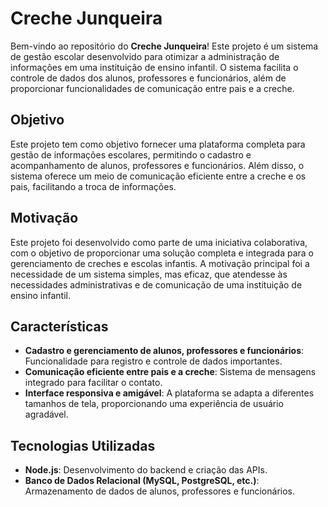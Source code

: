 
# **Creche Junqueira**

Bem-vindo ao repositório do **Creche Junqueira**! Este projeto é um sistema de gestão escolar desenvolvido para otimizar a administração de informações em uma instituição de ensino infantil. O sistema facilita o controle de dados dos alunos, professores e funcionários, além de proporcionar funcionalidades de comunicação entre pais e a creche.

## **Objetivo**

Este projeto tem como objetivo fornecer uma plataforma completa para gestão de informações escolares, permitindo o cadastro e acompanhamento de alunos, professores e funcionários. Além disso, o sistema oferece um meio de comunicação eficiente entre a creche e os pais, facilitando a troca de informações.

## **Motivação**

Este projeto foi desenvolvido como parte de uma iniciativa colaborativa, com o objetivo de proporcionar uma solução completa e integrada para o gerenciamento de creches e escolas infantis. A motivação principal foi a necessidade de um sistema simples, mas eficaz, que atendesse às necessidades administrativas e de comunicação de uma instituição de ensino infantil.

## **Características**

- **Cadastro e gerenciamento de alunos, professores e funcionários**: Funcionalidade para registro e controle de dados importantes.
- **Comunicação eficiente entre pais e a creche**: Sistema de mensagens integrado para facilitar o contato.
- **Interface responsiva e amigável**: A plataforma se adapta a diferentes tamanhos de tela, proporcionando uma experiência de usuário agradável.

## **Tecnologias Utilizadas**

- **Node.js**: Desenvolvimento do backend e criação das APIs.
- **Banco de Dados Relacional (MySQL, PostgreSQL, etc.)**: Armazenamento de dados de alunos, professores e funcionários.

